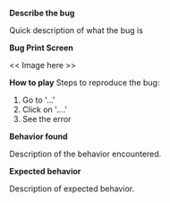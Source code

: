 **Describe the bug**

Quick description of what the bug is

**Bug Print Screen**

<< Image here >>

**How to play**
Steps to reproduce the bug:

1. Go to '...'
2. Click on '....'
3. See the error

**Behavior found**

Description of the behavior encountered.

**Expected behavior**

Description of expected behavior.